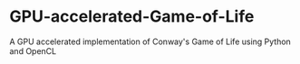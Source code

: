 # GPU-accelerated-Game-of-Life
A GPU accelerated implementation of Conway's Game of Life using Python and OpenCL
